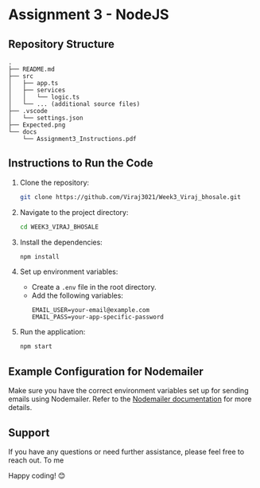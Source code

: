 # Assignment 3 - NodeJS
## Repository Structure

```plaintext
.
├── README.md
├── src
│   ├── app.ts
│   ├── services
│   │   └── logic.ts
│   └── ... (additional source files)
├── .vscode
│   └── settings.json
├── Expected.png
└── docs
    └── Assignment3_Instructions.pdf
```

## Instructions to Run the Code

1. Clone the repository:
    ```bash
    git clone https://github.com/Viraj3021/Week3_Viraj_bhosale.git
    ```

2. Navigate to the project directory:
    ```bash
    cd WEEK3_VIRAJ_BHOSALE
    ```

3. Install the dependencies:
    ```bash
    npm install 
    ```

4. Set up environment variables:
    - Create a `.env` file in the root directory.
    - Add the following variables:
      ```plaintext
      EMAIL_USER=your-email@example.com
      EMAIL_PASS=your-app-specific-password
      ```

5. Run the application:
    ```bash
    npm start
    ```

## Example Configuration for Nodemailer

Make sure you have the correct environment variables set up for sending emails using Nodemailer. Refer to the [Nodemailer documentation](https://nodemailer.com/about/) for more details.

## Support

If you have any questions or need further assistance, please feel free to reach out.
To me

Happy coding! 😊